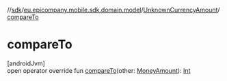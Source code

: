 //[sdk](../../../index.md)/[eu.epicompany.mobile.sdk.domain.model](../index.md)/[UnknownCurrencyAmount](index.md)/[compareTo](compare-to.md)

# compareTo

[androidJvm]\
open operator override fun [compareTo](compare-to.md)(other: [MoneyAmount](../-money-amount/index.md)): [Int](https://kotlinlang.org/api/latest/jvm/stdlib/kotlin/-int/index.html)
